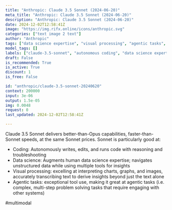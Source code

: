 ```yaml
---
title: "Anthropic: Claude 3.5 Sonnet (2024-06-20)"
meta_title: "Anthropic: Claude 3.5 Sonnet (2024-06-20)"
description: "Anthropic: Claude 3.5 Sonnet (2024-06-20)"
date: 2024-12-02T12:58:41Z
image: "https://img.rifx.online/icons/anthropic.svg"
categories: ["text image 2 text"]
author: "Anthropic"
tags: ["data science expertise", "visual processing", "agentic tasks", "Programming", "Data Science", "claude-3.5-sonnet", "Autonomous Systems", "Chatbots", "autonomous coding", "Computer Vision", "Anthropic"]
model_tags: []
labels: ["claude-3.5-sonnet", "autonomous coding", "data science expertise", "visual processing", "agentic tasks"]
draft: False
is_recommended: True
is_active: True
discount: 1
is_free: False

id: "anthropic/claude-3.5-sonnet-20240620"
context: 200000
input: 3e-06
output: 1.5e-05
img: 0.0048
request: 0
last_updated: 2024-12-02T12:58:41Z

---
```


Claude 3.5 Sonnet delivers better-than-Opus capabilities, faster-than-Sonnet speeds, at the same Sonnet prices. Sonnet is particularly good at:

- Coding: Autonomously writes, edits, and runs code with reasoning and troubleshooting
- Data science: Augments human data science expertise; navigates unstructured data while using multiple tools for insights
- Visual processing: excelling at interpreting charts, graphs, and images, accurately transcribing text to derive insights beyond just the text alone
- Agentic tasks: exceptional tool use, making it great at agentic tasks (i.e. complex, multi-step problem solving tasks that require engaging with other systems)

#multimodal

